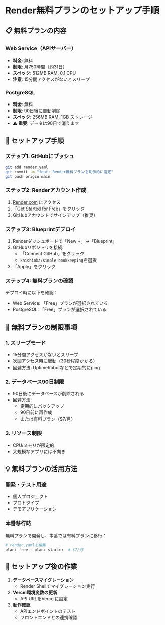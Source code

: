 # Render無料プランのセットアップ手順

## 📋 無料プランの内容

### Web Service（APIサーバー）

- **料金**: 無料
- **制限**: 月750時間（約31日）
- **スペック**: 512MB RAM, 0.1 CPU
- **注意**: 15分間アクセスがないとスリープ

### PostgreSQL

- **料金**: 無料
- **制限**: 90日後に自動削除
- **スペック**: 256MB RAM, 1GB ストレージ
- **⚠️ 重要**: データは90日で消えます

## 🚀 セットアップ手順

### ステップ1: GitHubにプッシュ

```bash
git add render.yaml
git commit -m "feat: Render無料プランを明示的に指定"
git push origin main
```

### ステップ2: Renderアカウント作成

1. [Render.com](https://render.com) にアクセス
2. 「Get Started for Free」をクリック
3. GitHubアカウントでサインアップ（推奨）

### ステップ3: Blueprintデプロイ

1. Renderダッシュボードで「New +」→「Blueprint」
2. GitHubリポジトリを接続:
   - 「Connect GitHub」をクリック
   - `knishioka/simple-bookkeeping`を選択
3. 「Apply」をクリック

### ステップ4: 無料プランの確認

デプロイ時に以下を確認：

- Web Service: 「Free」プランが選択されている
- PostgreSQL: 「Free」プランが選択されている

## 📌 無料プランの制限事項

### 1. スリープモード

- 15分間アクセスがないとスリープ
- 次回アクセス時に起動（30秒程度かかる）
- 回避方法: UptimeRobotなどで定期的にping

### 2. データベース90日制限

- 90日後にデータベースが削除される
- 回避方法:
  - 定期的にバックアップ
  - 90日前に再作成
  - または有料プラン（$7/月）

### 3. リソース制限

- CPU/メモリが限定的
- 大規模なアプリには不向き

## 💡 無料プランの活用方法

### 開発・テスト用途

- 個人プロジェクト
- プロトタイプ
- デモアプリケーション

### 本番移行時

無料プランで開発し、本番では有料プランに移行：

```bash
# render.yamlを編集
plan: free → plan: starter  # $7/月
```

## 🔧 セットアップ後の作業

1. **データベースマイグレーション**
   - Render Shellでマイグレーション実行
2. **Vercel環境変数の更新**
   - API URLをVercelに設定
3. **動作確認**
   - APIエンドポイントのテスト
   - フロントエンドとの連携確認

